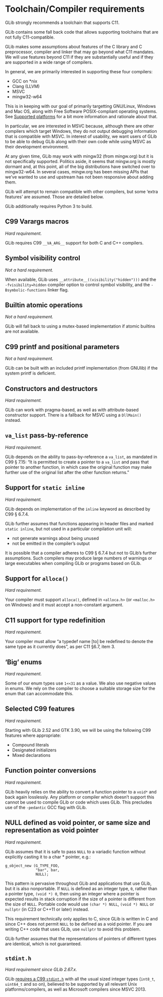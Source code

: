 Toolchain/Compiler requirements
===

GLib strongly recommends a toolchain that supports C11.

GLib contains some fall back code that allows supporting toolchains that are not
fully C11-compatible.

GLib makes some assumptions about features of the C library and C preprocessor,
compiler and linker that may go beyond what C11 mandates.  We will use features
beyond C11 if they are substantially useful and if they are supported in a wide
range of compilers.

In general, we are primarily interested in supporting these four compilers:

 * GCC on *nix
 * Clang (LLVM)
 * MSVC
 * mingw32-w64

This is in keeping with our goal of primarily targetting GNU/Linux, Windows and
Mac OS, along with Free Software POSIX-compliant operating systems.  See
[Supported platforms](./supported-platforms.md) for a bit more information and
rationale about that.

In particular, we are interested in MSVC because, although there are other
compilers which target Windows, they do not output debugging information that is
compatible with MSVC.  In interest of usability, we want users of GLib to be
able to debug GLib along with their own code while using MSVC as their
development environment.

At any given time, GLib may work with mingw32 (from mingw.org) but it is not
specifically supported.  Politics aside, it seems that mingw.org is mostly
dormant and, at this point, all of the big distributions have switched over to
mingw32-w64.  In several cases, mingw.org has been missing APIs that we’ve
wanted to use and upstream has not been responsive about adding them.

GLib will attempt to remain compatible with other compilers, but some ‘extra
features’ are assumed.  Those are detailed below.

GLib additionally requires Python 3 to build.

C99 Varargs macros
---

_Hard requirement._

GLib requires C99 ``__VA_ARG__`` support for both C and C++ compilers.

Symbol visibility control
---

_Not a hard requirement._

When available, GLib uses `__attribute__((visibility("hidden")))` and the
`-fvisibility=hidden` compiler option to control symbol visibility, and the
`-Bsymbolic-functions` linker flag.

Builtin atomic operations
---

_Not a hard requirement._

GLib will fall back to using a mutex-based implementation if atomic builtins are
not available.

C99 printf and positional parameters
---

_Not a hard requirement._

GLib can be built with an included printf implementation (from GNUlib) if the
system printf is deficient.

Constructors and destructors
---

_Hard requirement._

GLib can work with pragma-based, as well as with attribute-based constructor
support. There is a fallback for MSVC using a `DllMain()` instead.

`va_list` pass-by-reference
---

_Hard requirement._

GLib depends on the ability to pass-by-reference a `va_list`, as mandated in
C99  § 7.15: “It is permitted to create a pointer to a `va_list` and pass that
pointer to another function, in which case the original function may make
further use of the original list after the other function returns.”

Support for `static inline`
---

_Hard requirement._

GLib depends on implementation of the `inline` keyword as described by
C99 § 6.7.4.

GLib further assumes that functions appearing in header files and marked
`static inline`, but not used in a particular compilation unit will:

 * not generate warnings about being unused
 * not be emitted in the compiler’s output

It is possible that a compiler adheres to C99 § 6.7.4 but not to GLib’s further
assumptions.  Such compilers may produce large numbers of warnings or large
executables when compiling GLib or programs based on GLib.

Support for `alloca()`
---

_Hard requirement._

Your compiler must support `alloca()`, defined in `<alloca.h>` (or `<malloc.h>`
on Windows) and it must accept a non-constant argument.

C11 support for type redefinition
---

_Hard requirement._

Your compiler must allow “a typedef name [to] be redefined to denote the same
type as it currently does”, as per C11 §6.7, item 3.

‘Big’ enums
---

_Hard requirement._

Some of our enum types use `1<<31` as a value. We also use negative values in
enums. We rely on the compiler to choose a suitable storage size for the enum
that can accommodate this.

Selected C99 features
---

_Hard requirement._

Starting with GLib 2.52 and GTK 3.90, we will be using the following C99
features where appropriate:

 * Compound literals
 * Designated initializers
 * Mixed declarations

Function pointer conversions
---

_Hard requirement._

GLib heavily relies on the ability to convert a function pointer to a `void*`
and back again losslessly. Any platform or compiler which doesn’t support this
cannot be used to compile GLib or code which uses GLib. This precludes use of
the `-pedantic` GCC flag with GLib.

NULL defined as void pointer, or same size and representation as void pointer
---

_Hard requirement._

GLib assumes that it is safe to pass `NULL` to a variadic function without
explicitly casting it to a char * pointer, e.g.:

```
g_object_new (G_TYPE_FOO,
              "bar", bar,
              NULL);
```

This pattern is pervasive throughout GLib and applications that use GLib, but it
is also nonportable. If `NULL` is defined as an integer type, `0`, rather than a
pointer type, `(void *) 0`, then using an integer where a pointer is expected
results in stack corruption if the size of a pointer is different from the size
of `NULL`. Portable code would use `(char *) NULL`, `(void *) NULL` or `nullptr`
(in C23 or C++11 or later) instead.

This requirement technically only applies to C, since GLib is written in C and
since C++ does not permit `NULL` to be defined as a void pointer. If you are
writing C++ code that uses GLib, use `nullptr` to avoid this problem.

GLib further assumes that the representations of pointers of different types are
identical, which is not guaranteed.

`stdint.h`
---

_Hard requirement since GLib 2.67.x._

GLib [requires a C99 `stdint.h`](https://gitlab.gnome.org/GNOME/glib/-/merge_requests/1675)
with all the usual sized integer types (`int8_t`, `uint64_t` and so on),
believed to be supported by all relevant Unix platforms/compilers, as well as
Microsoft compilers since MSVC 2013.
